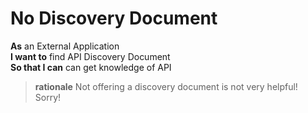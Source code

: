 <a name="Discovery_None"></a>

No Discovery Document
=====================

**As**	an External Application  
**I want to**	find API Discovery Document  
**So that I can** can get knowledge of API  
		
> **rationale** Not offering a discovery document is not very helpful!  Sorry!

	